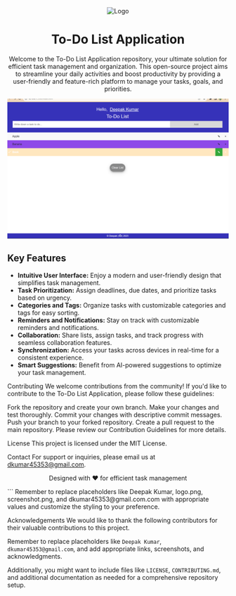 
<div align="center">
  <img src="https://w7.pngwing.com/pngs/972/511/png-transparent-todo-sketch-note-list-tasks-thumbnail.png" alt="Logo" width="300" height="200">
  <h1>To-Do List Application</h1>
  <p>Welcome to the To-Do List Application repository, your ultimate solution for efficient task management and organization. This open-source project aims to streamline your daily activities and boost productivity by providing a user-friendly and feature-rich platform to manage your tasks, goals, and priorities.</p>
</div>

<div align="center">
  <img src="Screenshot.png" alt="App Screenshot">
</div>

## Key Features

- **Intuitive User Interface:** Enjoy a modern and user-friendly design that simplifies task management.
- **Task Prioritization:** Assign deadlines, due dates, and prioritize tasks based on urgency.
- **Categories and Tags:** Organize tasks with customizable categories and tags for easy sorting.
- **Reminders and Notifications:** Stay on track with customizable reminders and notifications.
- **Collaboration:** Share lists, assign tasks, and track progress with seamless collaboration features.
- **Synchronization:** Access your tasks across devices in real-time for a consistent experience.
- **Smart Suggestions:** Benefit from AI-powered suggestions to optimize your task management.

Contributing
We welcome contributions from the community! If you'd like to contribute to the To-Do List Application, please follow these guidelines:

Fork the repository and create your own branch.
Make your changes and test thoroughly.
Commit your changes with descriptive commit messages.
Push your branch to your forked repository.
Create a pull request to the main repository.
Please review our Contribution Guidelines for more details.

License
This project is licensed under the MIT License.

Contact
For support or inquiries, please email us at dkumar45353@gmail.com.

<div align="center">
  <p>Designed with ❤️ for efficient task management</p>
</div>
```
Remember to replace placeholders like Deepak Kumar, logo.png, screenshot.png, and dkumar45353@gmail.com.com with appropriate values and customize the styling to your preference.

Acknowledgements
We would like to thank the following contributors for their valuable contributions to this project.

Remember to replace placeholders like `Deepak Kumar`, `dkumar45353@gmail.com`, and add appropriate links, screenshots, and acknowledgments.

Additionally, you might want to include files like `LICENSE`, `CONTRIBUTING.md`, and additional documentation as needed for a comprehensive repository setup.



